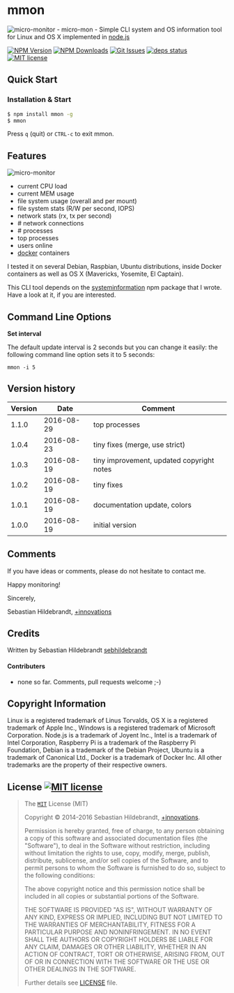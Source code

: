 # mmon

![micro-monitor](https://www.plus-innovations.com/images/micro-monitor-logo.png) - micro-mon - Simple CLI system and OS information tool for Linux and OS X implemented in [node.js][nodejs-url] 

  [![NPM Version][npm-image]][npm-url]
  [![NPM Downloads][downloads-image]][downloads-url]
  [![Git Issues][issues-img]][issues-url]
  [![deps status][daviddm-img]][daviddm-url]
  [![MIT license][license-img]][license-url]

## Quick Start

### Installation & Start

```bash
$ npm install mmon -g
$ mmon
```

Press `q` (quit) or `CTRL-c` to exit mmon.

## Features

![micro-monitor](https://www.plus-innovations.com/images/micro-monitor-1-1-0.png)

- current CPU load
- current MEM usage
- file system usage (overall and per mount)
- file system stats (R/W per second, IOPS)
- network stats (rx, tx per second)
- \# network connections
- \# processes
- top processes
- users online
- [docker][docker-url] containers

I tested it on several Debian, Raspbian, Ubuntu distributions, inside Docker containers as well as OS X (Mavericks, Yosemite, El Captain).

This CLI tool depends on the [systeminformation][systeminformation-url] npm package that I wrote. Have a look at it, if you are interested. 

## Command Line Options

**Set interval**

The default update interval is 2 seconds but you can change it easily: 
the following command line option sets it to 5 seconds: 
  
```
mmon -i 5 
```


## Version history

| Version        | Date           | Comment  |
| -------------- | -------------- | -------- |
| 1.1.0          | 2016-08-29     | top processes |
| 1.0.4          | 2016-08-23     | tiny fixes (merge, use strict) |
| 1.0.3          | 2016-08-19     | tiny improvement, updated copyright notes |
| 1.0.2          | 2016-08-19     | tiny fixes |
| 1.0.1          | 2016-08-19     | documentation update, colors |
| 1.0.0          | 2016-08-19     | initial version |

## Comments

If you have ideas or comments, please do not hesitate to contact me.


Happy monitoring!

Sincerely,

Sebastian Hildebrandt, [+innovations](http://www.plus-innovations.com)

## Credits

Written by Sebastian Hildebrandt [sebhildebrandt](https://github.com/sebhildebrandt)

#### Contributers

- none so far. Comments, pull requests welcome ;-) 

## Copyright Information

Linux is a registered trademark of Linus Torvalds, OS X is a registered trademark of Apple Inc.,
Windows is a registered trademark of Microsoft Corporation. Node.js is a trademark of Joyent Inc.,
Intel is a trademark of Intel Corporation, Raspberry Pi is a trademark of the Raspberry Pi Foundation,
Debian is a trademark of the Debian Project, Ubuntu is a trademark of Canonical Ltd., Docker is a trademark of Docker Inc.
All other trademarks are the property of their respective owners.

## License [![MIT license][license-img]][license-url]

>The [`MIT`][license-url] License (MIT)
>
>Copyright &copy; 2014-2016 Sebastian Hildebrandt, [+innovations](http://www.plus-innovations.com).
>
>Permission is hereby granted, free of charge, to any person obtaining a copy
>of this software and associated documentation files (the "Software"), to deal
>in the Software without restriction, including without limitation the rights
>to use, copy, modify, merge, publish, distribute, sublicense, and/or sell
>copies of the Software, and to permit persons to whom the Software is
>furnished to do so, subject to the following conditions:
>
>The above copyright notice and this permission notice shall be included in
>all copies or substantial portions of the Software.
>
>THE SOFTWARE IS PROVIDED "AS IS", WITHOUT WARRANTY OF ANY KIND, EXPRESS OR
>IMPLIED, INCLUDING BUT NOT LIMITED TO THE WARRANTIES OF MERCHANTABILITY,
>FITNESS FOR A PARTICULAR PURPOSE AND NONINFRINGEMENT. IN NO EVENT SHALL THE
>AUTHORS OR COPYRIGHT HOLDERS BE LIABLE FOR ANY CLAIM, DAMAGES OR OTHER
>LIABILITY, WHETHER IN AN ACTION OF CONTRACT, TORT OR OTHERWISE, ARISING FROM,
>OUT OF OR IN CONNECTION WITH THE SOFTWARE OR THE USE OR OTHER DEALINGS IN
>THE SOFTWARE.
>
>Further details see [LICENSE](LICENSE) file.


[npm-image]: https://img.shields.io/npm/v/mmon.svg?style=flat-square
[npm-url]: https://npmjs.org/package/mmon
[downloads-image]: https://img.shields.io/npm/dm/mmon.svg?style=flat-square
[downloads-url]: https://npmjs.org/package/mmon

[license-url]: https://github.com/sebhildebrandt/mmon/blob/master/LICENSE
[license-img]: https://img.shields.io/badge/license-MIT-blue.svg?style=flat-square
[npmjs-license]: https://img.shields.io/npm/l/mmon.svg?style=flat-square
[systeminformation-url]: https://github.com/sebhildebrandt/systeminformation

[nodejs-url]: https://nodejs.org/en/
[docker-url]: https://www.docker.com/

[daviddm-img]: https://img.shields.io/david/sebhildebrandt/mmon.svg?style=flat-square
[daviddm-url]: https://david-dm.org/sebhildebrandt/mmon

[issues-img]: https://img.shields.io/github/issues/sebhildebrandt/mmon.svg?style=flat-square
[issues-url]: https://github.com/sebhildebrandt/mmon/issues
